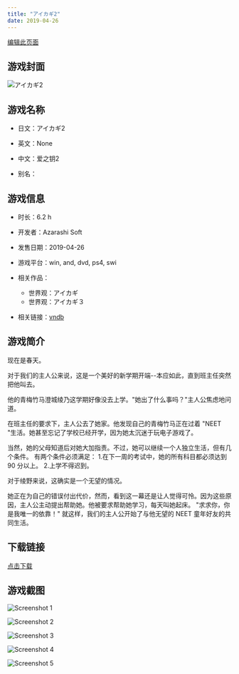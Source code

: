 ```yaml
---
title: "アイカギ2"
date: 2019-04-26
---
```

[编辑此页面](https://github.com/ACG-3/ADV3-source/blob/main/source/_posts/%E3%82%A2%E3%82%A4%E3%83%99%E3%83%A4.md)

## 游戏封面

![アイカギ2](https%3A//pan.timero.xyz/onedrive/img_lib_001/%E3%82%A2%E3%82%A4%E3%83%99%E3%83%A4_cover.avif)


## 游戏名称

- 日文：アイカギ2
- 英文：None
- 中文：爱之钥2

- 别名：


## 游戏信息

- 时长：6.2 h
- 开发者：Azarashi Soft
- 发售日期：2019-04-26
- 游戏平台：win, and, dvd, ps4, swi
- 相关作品：
   - 世界观：アイカギ
   - 世界观：アイカギ３

- 相关链接：[vndb](https://vndb.org/v24618)


## 游戏简介

现在是春天。

对于我们的主人公来说，这是一个美好的新学期开端--本应如此，直到班主任突然把他叫去。

他的青梅竹马澄城绫乃这学期好像没去上学。"她出了什么事吗？"主人公焦虑地问道。

在班主任的要求下，主人公去了她家。他发现自己的青梅竹马正在过着 "NEET "生活。她甚至忘记了学校已经开学，因为她太沉迷于玩电子游戏了。

当然，她的父母知道后对她大加指责。不过，她可以继续一个人独立生活，但有几个条件。
有两个条件必须满足：
1.在下一周的考试中，她的所有科目都必须达到 90 分以上。
2.上学不得迟到。

对于绫野来说，这确实是一个无望的情况。

她正在为自己的错误付出代价，然而，看到这一幕还是让人觉得可怜。因为这些原因，主人公主动提出帮助她。他被要求帮助她学习，每天叫她起床。
"求求你，你是我唯一的依靠！"
就这样，我们的主人公开始了与他无望的 NEET 童年好友的共同生活。




## 下载链接

[点击下载](https://pan.timero.xyz/onedrive/adv_lib_001/%E3%82%A2%E3%82%A4%E3%83%99%E3%83%A4)


## 游戏截图


![Screenshot 1](https%3A//pan.timero.xyz/onedrive/img_lib_001/%E3%82%A2%E3%82%A4%E3%83%99%E3%83%A4_Screenshot_1.avif)

![Screenshot 2](https%3A//pan.timero.xyz/onedrive/img_lib_001/%E3%82%A2%E3%82%A4%E3%83%99%E3%83%A4_Screenshot_2.avif)

![Screenshot 3](https%3A//pan.timero.xyz/onedrive/img_lib_001/%E3%82%A2%E3%82%A4%E3%83%99%E3%83%A4_Screenshot_3.avif)

![Screenshot 4](https%3A//pan.timero.xyz/onedrive/img_lib_001/%E3%82%A2%E3%82%A4%E3%83%99%E3%83%A4_Screenshot_4.avif)

![Screenshot 5](https%3A//pan.timero.xyz/onedrive/img_lib_001/%E3%82%A2%E3%82%A4%E3%83%99%E3%83%A4_Screenshot_5.avif)

